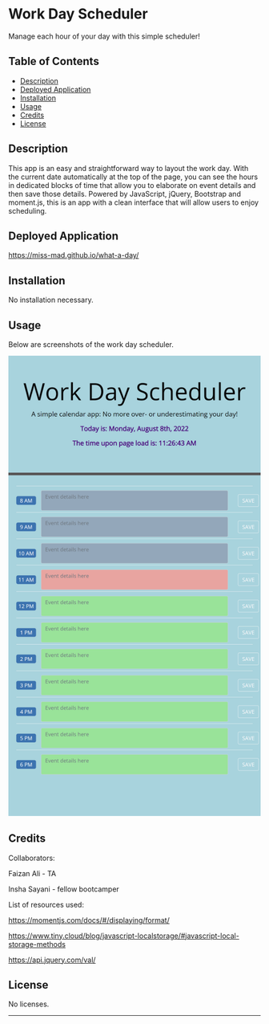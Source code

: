 # Work Day Scheduler
Manage each hour of your day with this simple scheduler!

## Table of Contents

- [Description](#description)
- [Deployed Application](#deployed-application)
- [Installation](#installation)
- [Usage](#usage)
- [Credits](#credits)
- [License](#license)

## Description

This app is an easy and straightforward way to layout the work day. With the current date automatically at the top of the page, you can see the hours in dedicated blocks of time that allow you to elaborate on event details and then save those details. Powered by JavaScript, jQuery, Bootstrap and moment.js, this is an app with a clean interface that will allow users to enjoy scheduling.

## Deployed Application

https://miss-mad.github.io/what-a-day/

## Installation

No installation necessary.

## Usage

Below are screenshots of the work day scheduler.

![Work Day Scheduler screenshot 1](./assets/images/work-day-scheduler_screenshot.png)

## Credits

Collaborators:

Faizan Ali - TA

Insha Sayani - fellow bootcamper


List of resources used:

https://momentjs.com/docs/#/displaying/format/

https://www.tiny.cloud/blog/javascript-localstorage/#javascript-local-storage-methods

https://api.jquery.com/val/

## License

No licenses.

---